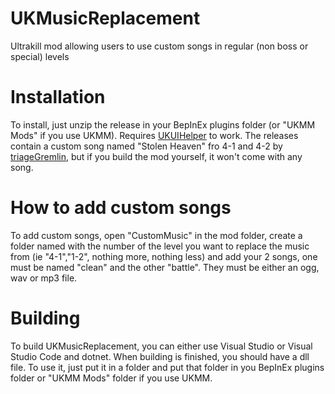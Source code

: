 # UKMusicReplacement

Ultrakill mod allowing users to use custom songs in regular (non boss or special) levels

# Installation

To install, just unzip the release in your BepInEx plugins folder (or "UKMM Mods" if you use UKMM). Requires [UKUIHelper](https://github.com/ZedDevStuff/UKUIHelper) to work. The releases contain a custom song named "Stolen Heaven" fro 4-1 and 4-2 by [triageGremlin](https://www.youtube.com/c/triageGremlin), but if you build the mod yourself, it won't come with any song.

# How to add custom songs

To add custom songs, open "CustomMusic" in the mod folder, create a folder named with the number of the level you want to replace the music from (ie "4-1","1-2", nothing more, nothing less) and add your 2 songs, one must be named "clean" and the other "battle". They must be either an ogg, wav or mp3 file. 

# Building

To build UKMusicReplacement, you can either use Visual Studio or Visual Studio Code and dotnet. When building is finished, you should have a dll file. To use it, just put it in a folder and put that folder in you BepInEx plugins folder or "UKMM Mods" folder if you use UKMM.
